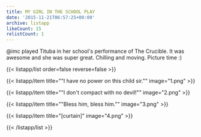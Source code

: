 ```yaml
---
title: MY GIRL IN THE SCHOOL PLAY
date: '2015-11-21T06:57:25+00:00'
archive: listapp
likeCount: 15
relistCount: 1
---
```


@imc played Tituba in her school's performance of The Crucible. It was awesome and she was super great. Chilling and moving. Picture time :)

<!--more-->

{{< listapp/list order=false reverse=false >}}

   {{< listapp/item title="\"I have no power on this child sir.\""
      image="1.png" >}}

   {{< listapp/item title="\"I don't compact with no devil!\""
      image="2.png" >}}

   {{< listapp/item title="\"Bless him, bless him.\""
      image="3.png" >}}

   {{< listapp/item title="[curtain]"
      image="4.png" >}}

{{< /listapp/list >}}
